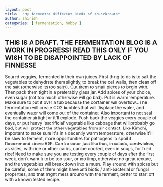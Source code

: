 ```yaml
---
layout: post
title:  "My ferments: different kinds of sauerkrauts"
author: shirish
categories: [ fermentation, hobby ]
---
```


## THIS IS A DRAFT. THE FERMENTATION BLOG IS A WORK IN PROGRESS! READ THIS ONLY IF YOU WISH TO BE DISAPPOINTED BY LACK OF FINNESSE
Soured veggies, fermented in their own juices. First thing to do is to salt the vegetables to dehydrate them slightly, to break the cell walls, then clean off the salt (otherwise its too salty). Cut them to small pieces to begin with. Then pack them tight in a preferably glass jar. Add spices of your choice, even sugar (not too much otherwise will go bad). Put in warm temperature. Make sure to put it over a tub because the container will overflow...The fermentation will create CO2 bubbles that will displace the water, and eventually water will come out of the container. Also important to not seal the container airtight or it'll explode. Push back the veggies every couple of days, or put heavy 'sacrificial' vegetable like cabbage that will probably go bad, but will protect the other vegetables from air contact. Like Kimchi, important to make sure it's in a decently warm temperature, otherwise it'll be slow to ferment, more opportunities for pathogens to spoil it. Recommend above 60F. Can be eaten just like that, in salads, sandwiches, as sides, with rice or other carbs, can be cooked, even in soups, for fried rice! Need to make sure you are testing every couple of days after the first week, don't want it to be too sour, or too limp, otherwise no great texture, and the vegetables will break down into a mush. Play around with spices but be careful, some of them might have anti biotic / anti-bacterial or fungal properties, and that might mess around with the ferment, better to start off with a known tested recipe.